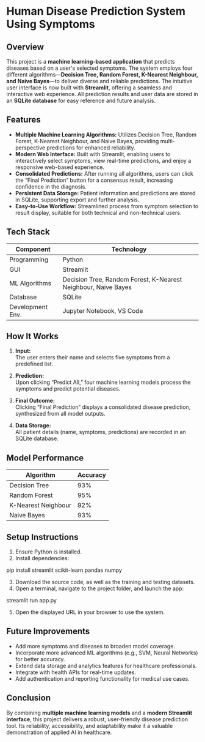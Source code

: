 # Human Disease Prediction System Using Symptoms

## Overview

This project is a **machine learning-based application** that predicts diseases based on a user's selected symptoms. The system employs four different algorithms—**Decision Tree, Random Forest, K-Nearest Neighbour, and Naive Bayes**—to deliver diverse and reliable predictions. The intuitive user interface is now built with **Streamlit**, offering a seamless and interactive web experience. All prediction results and user data are stored in an **SQLite database** for easy reference and future analysis.

## Features

- **Multiple Machine Learning Algorithms:** Utilizes Decision Tree, Random Forest, K-Nearest Neighbour, and Naive Bayes, providing multi-perspective predictions for enhanced reliability.
- **Modern Web Interface:** Built with Streamlit, enabling users to interactively select symptoms, view real-time predictions, and enjoy a responsive web-based experience.
- **Consolidated Predictions:** After running all algorithms, users can click the “Final Prediction” button for a consensus result, increasing confidence in the diagnosis.
- **Persistent Data Storage:** Patient information and predictions are stored in SQLite, supporting export and further analysis.
- **Easy-to-Use Workflow:** Streamlined process from symptom selection to result display, suitable for both technical and non-technical users.

## Tech Stack

| Component        | Technology           |
|------------------|---------------------|
| Programming      | Python              |
| GUI              | Streamlit           |
| ML Algorithms    | Decision Tree, Random Forest, K-Nearest Neighbour, Naive Bayes |
| Database         | SQLite              |
| Development Env. | Jupyter Notebook, VS Code |

## How It Works

1. **Input:**  
   The user enters their name and selects five symptoms from a predefined list.

2. **Prediction:**  
   Upon clicking “Predict All,” four machine learning models process the symptoms and predict potential diseases.

3. **Final Outcome:**  
   Clicking “Final Prediction” displays a consolidated disease prediction, synthesized from all model outputs.

4. **Data Storage:**  
   All patient details (name, symptoms, predictions) are recorded in an SQLite database.

## Model Performance

| Algorithm              | Accuracy |
|------------------------|----------|
| Decision Tree          | 93%      |
| Random Forest          | 95%      |
| K-Nearest Neighbour    | 92%      |
| Naive Bayes            | 93%      |

## Setup Instructions

1. Ensure Python is installed.
2. Install dependencies:  

pip install streamlit scikit-learn pandas numpy

3. Download the source code, as well as the training and testing datasets.
4. Open a terminal, navigate to the project folder, and launch the app:  

streamlit run app.py

5. Open the displayed URL in your browser to use the system.

## Future Improvements

- Add more symptoms and diseases to broaden model coverage.
- Incorporate more advanced ML algorithms (e.g., SVM, Neural Networks) for better accuracy.
- Extend data storage and analytics features for healthcare professionals.
- Integrate with health APIs for real-time updates.
- Add authentication and reporting functionality for medical use cases.

## Conclusion

By combining **multiple machine learning models** and a **modern Streamlit interface**, this project delivers a robust, user-friendly disease prediction tool. Its reliability, accessibility, and adaptability make it a valuable demonstration of applied AI in healthcare.

